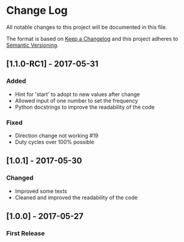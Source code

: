# Change Log
All notable changes to this project will be documented in this file.

The format is based on [Keep a Changelog](http://keepachangelog.com/) and this project adheres to [Semantic Versioning](http://semver.org/).

## [1.1.0-RC1] - 2017-05-31

### Added

- Hint for 'start' to adopt to new values after change
- Allowed input of one number to set the frequency
- Python docstrings to improve the readability of the code

### Fixed

- Direction change not working #19
- Duty cycles over 100% possible

## [1.0.1] - 2017-05-30
### Changed
- Improved some texts
- Cleaned and improved the readability of the code

## [1.0.0] - 2017-05-27
### First Release
